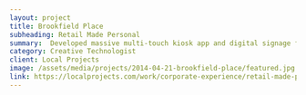 ```yaml
---
layout: project
title: Brookfield Place
subheading: Retail Made Personal
summary:  Developed massive multi-touch kiosk app and digital signage for wayfinding and branded content
category: Creative Technologist
client: Local Projects
image: /assets/media/projects/2014-04-21-brookfield-place/featured.jpg
link: https://localprojects.com/work/corporate-experience/retail-made-personal/
---
```



